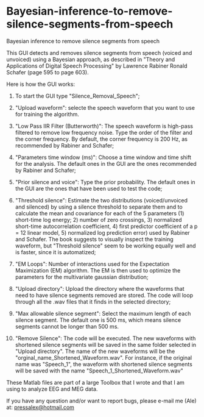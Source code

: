 # Bayesian-inference-to-remove-silence-segments-from-speech
Bayesian inference to remove silence segments from speech


This GUI detects and removes silence segments from speech (voiced and unvoiced) using a Bayesian approach, as described in "Theory and Applications of Digital Speech Processing" by Lawrence Rabiner
Ronald Schafer (page 595 to page 603). 

Here is how the GUI works:

1) To start the GUI type "Silence_Removal_Speech";

2) "Upload waveform": selecte the speech waveform that you want to use for training the algorithm. 

3) "Low Pass IIR Filter (Butterworth)": The speech waveform is high-pass filtered to remove low frequency noise. Type the order of the filter and the corner frequency. By default, the corner frequency is 200 Hz, as recommended by Rabiner and Schafer;

4) "Parameters time window (ms)": Choose a time window and time shift for the analysis. The default ones in the GUI are the ones recommended by Rabiner and Schafer;

5) "Prior silence and voice": Type the prior probability. The default ones in the GUI are the ones that have been used to test the code;

6) "Threshold silence": Estimate the two distributions (voiced/unvoiced and silenced) by using a silence threshold to separate them and to calculate the mean and covariance for each of the 5 parameters (1) short-time log energy; 2) number of zero crossings, 3) normalized short-time autocorrelation coefficient, 4) first predictor coefficient of a p = 12 linear model, 5) normalized log prediction error) used by Rabiner and Schafer. The book suggests to visually inspect the training waveform, but "Threshold silence" seem to be working equally well and is faster, since it is automatized;
  
7) "EM Loops": Number of interactions used for the Expectation Maximization (EM) algorithm. The EM is then used to optimize the parameters for the multivariate gaussian distribution;

8) "Upload directory": Upload the directory where the waveforms that need to have silence segments removed are stored. The code will loop through all the .wav files that it finds in the selected directory;

9) "Max allowable silence segment": Select the maximum length of each silence segment. The default one is 500 ms, which means silence segments cannot be longer than 500 ms. 

10) "Remove Silence": The code will be executed. The new waveforms with shortened silence segments will be saved in the same folder selected in "Upload directory". The name of the new waveforms will be the "orginal_name_Shortened_Waveform.wav". For instance, if the original name was "Speech_1", the waveform with shortened silence segments will be saved with the name "Speech_1_Shortened_Waveform.wav"

These Matlab files are part of a large Toolbox that I wrote and that I am using to analyze EEG and MEG data.

If you have any question and/or want to report bugs, please e-mail me (Ale) at: pressalex@hotmail.com
